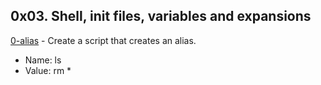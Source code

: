 ## 0x03. Shell, init files, variables and expansions

[0-alias](./0-alias) - Create a script that creates an alias.

- Name: ls
- Value: rm \*
